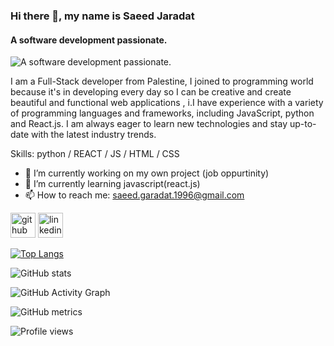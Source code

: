 ### Hi there 👋, my name is Saeed Jaradat
#### A software development passionate.
![A software development passionate.](https://arturssmirnovs.github.io/github-profile-readme-generator/images/banner.png)

I am a Full-Stack developer from Palestine, I joined  to programming world because  it's  in developing every day so  I can be creative and  create beautiful and functional web applications , i.I have experience with a variety of programming languages and frameworks, including JavaScript, python and React.js. I am always eager to learn new technologies and stay up-to-date with the latest industry trends.

Skills: python / REACT / JS / HTML / CSS

- 🔭 I’m currently working on my own project (job oppurtinity) 
- 🌱 I’m currently learning javascript(react.js) 
- 📫 How to reach me: saeed.garadat.1996@gmail.com 


[<img src='https://cdn.jsdelivr.net/npm/simple-icons@3.0.1/icons/github.svg' alt='github' height='40'>](https://github.com/saeed)  [<img src='https://cdn.jsdelivr.net/npm/simple-icons@3.0.1/icons/linkedin.svg' alt='linkedin' height='40'>](https://www.linkedin.com/in/linkedin.com/in/saeed-jaradat/)  

[![Top Langs](https://github-readme-stats.vercel.app/api/top-langs/?username=saeed)](https://github.com/anuraghazra/github-readme-stats)

![GitHub stats](https://github-readme-stats.vercel.app/api?username=saeed&show_icons=true)  

![GitHub Activity Graph](https://activity-graph.herokuapp.com/graph?username=saeed)  

![GitHub metrics](https://metrics.lecoq.io/saeed)  

![Profile views](https://gpvc.arturio.dev/saeed)  

